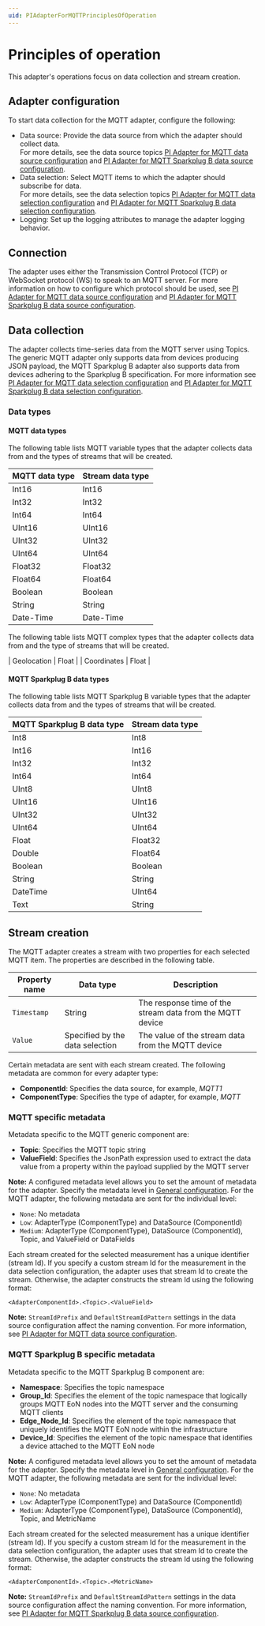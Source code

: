 ```yaml
---
uid: PIAdapterForMQTTPrinciplesOfOperation
---
```


# Principles of operation

This adapter's operations focus on data collection and stream creation.

## Adapter configuration

To start data collection for the MQTT adapter, configure the following:

- Data source: Provide the data source from which the adapter should collect data.<br> For more details, see the data source topics [PI Adapter for MQTT data source configuration](xref:PIAdapterForMQTTDataSourceConfiguration) and [PI Adapter for MQTT Sparkplug B data source configuration](xref:PIAdapterForMQTTSparkplugBDataSourceConfiguration).
- Data selection: Select MQTT items to which the adapter should subscribe for data. <br> For more details, see the data selection topics [PI Adapter for MQTT data selection configuration](xref:PIAdapterForMQTTDataSelectionConfiguration) and [PI Adapter for MQTT Sparkplug B data selection configuration](xref:PIAdapterForMQTTSparkplugBDataSelectionConfiguration).
- Logging: Set up the logging attributes to manage the adapter logging behavior.

## Connection

The adapter uses either the Transmission Control Protocol (TCP) or WebSocket protocol (WS) to speak to an MQTT server. For more information on how to configure which protocol should be used, see [PI Adapter for MQTT data source configuration](xref:PIAdapterForMQTTDataSourceConfiguration) and [PI Adapter for MQTT Sparkplug B data source configuration](xref:PIAdapterForMQTTSparkplugBDataSourceConfiguration).

## Data collection

The adapter collects time-series data from the MQTT server using Topics. The generic MQTT adapter only supports data from devices producing JSON payload, the MQTT Sparkplug B adapter also supports data from devices adhering to the Sparkplug B specification. For more information see [PI Adapter for MQTT data selection configuration](xref:PIAdapterForMQTTDataSelectionConfiguration) and [PI Adapter for MQTT Sparkplug B data selection configuration](xref:PIAdapterForMQTTSparkplugBDataSelectionConfiguration).

### Data types

#### MQTT data types

The following table lists MQTT variable types that the adapter collects data from and the types of streams that will be created.

| MQTT data type | Stream data type |
|------------------|------------------|
| Int16            | Int16            |
| Int32            | Int32            |
| Int64            | Int64            |
| UInt16           | UInt16           |
| UInt32           | UInt32           |
| UInt64           | UInt64           |
| Float32            | Float32          |
| Float64           | Float64          |
| Boolean          | Boolean          |
| String           | String           |
| Date-Time         | Date-Time         |

The following table lists MQTT complex types that the adapter collects data from and the type of streams that will be created.

| Geolocation      | Float            |
| Coordinates      | Float            |

#### MQTT Sparkplug B data types

The following table lists MQTT Sparkplug B variable types that the adapter collects data from and the types of streams that will be created.

| MQTT Sparkplug B data type | Stream data type |
|----------------------------|------------------|
| Int8                       | Int8             |
| Int16                      | Int16            |
| Int32                      | Int32            |
| Int64                      | Int64            |
| UInt8                      | UInt8            |
| UInt16                     | UInt16           |
| UInt32                     | UInt32           |
| UInt64                     | UInt64           |
| Float                      | Float32          |
| Double                     | Float64          |
| Boolean                    | Boolean          |
| String                     | String           |
| DateTime                   | UInt64           |
| Text                       | String           |

## Stream creation

The MQTT adapter creates a stream with two properties for each selected MQTT item. The properties are described in the following table.

| Property name | Data type | Description |
|---------------|-----------|-------------|
| `Timestamp`   | String    | The response time of the stream data from the MQTT device |
| `Value`       | Specified by the data selection | The value of the stream data from the MQTT device |

Certain metadata are sent with each stream created. The following metadata are common for every adapter type:

- **ComponentId**: Specifies the data source, for example, _MQTT1_
- **ComponentType**: Specifies the type of adapter, for example, _MQTT_

### MQTT specific metadata

Metadata specific to the MQTT generic component are:

- **Topic**: Specifies the MQTT topic string
- **ValueField**: Specifies the JsonPath expression used to extract the data value from a property within the payload supplied by the MQTT server

**Note:** A configured metadata level allows you to set the amount of metadata for the adapter. Specify the metadata level in [General configuration](xref:GeneralConfiguration). For the MQTT adapter, the following metadata are sent for the individual level:

- `None`: No metadata
- `Low`: AdapterType (ComponentType) and DataSource (ComponentId)
- `Medium`: AdapterType (ComponentType), DataSource (ComponentId), Topic, and ValueField or DataFields

Each stream created for the selected measurement has a unique identifier (stream Id). If you specify a custom stream Id for the measurement in the data selection configuration, the adapter uses that stream Id to create the stream. Otherwise, the adapter constructs the stream Id using the following format:

```code
<AdapterComponentId>.<Topic>.<ValueField>
```

**Note:** `StreamIdPrefix` and `DefaultStreamIdPattern` settings in the data source configuration affect the naming convention. For more information, see [PI Adapter for MQTT data source configuration](xref:PIAdapterForMQTTDataSourceConfiguration).

### MQTT Sparkplug B specific metadata

Metadata specific to the MQTT Sparkplug B component are:

- **Namespace**: Specifies the topic namespace
- **Group_Id**: Specifies the element of the topic namespace that logically groups MQTT EoN nodes into the MQTT server and the consuming MQTT clients
- **Edge_Node_Id**: Specifies the element of the topic namespace that uniquely identifies the MQTT EoN node within the infrastructure
- **Device_Id**: Specifies the element of the topic namespace that identifies a device attached to the MQTT EoN node

**Note:** A configured metadata level allows you to set the amount of metadata for the adapter. Specify the metadata level in [General configuration](xref:GeneralConfiguration). For the MQTT adapter, the following metadata are sent for the individual level:

- `None`: No metadata
- `Low`: AdapterType (ComponentType) and DataSource (ComponentId)
- `Medium`: AdapterType (ComponentType), DataSource (ComponentId), Topic, and MetricName

Each stream created for the selected measurement has a unique identifier (stream Id). If you specify a custom stream Id for the measurement in the data selection configuration, the adapter uses that stream Id to create the stream. Otherwise, the adapter constructs the stream Id using the following format:

```code
<AdapterComponentId>.<Topic>.<MetricName>
```

**Note:** `StreamIdPrefix` and `DefaultStreamIdPattern` settings in the data source configuration affect the naming convention. For more information, see [PI Adapter for MQTT Sparkplug B data source configuration](xref:PIAdapterForMQTTSparkplugBDataSourceConfiguration).
